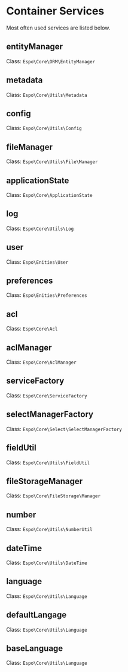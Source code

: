 # Container Services

Most often used services are listed below.

## entityManager

Class: `Espo\Core\ORM\EntityManager`

## metadata

Class: `Espo\Core\Utils\Metadata`

## config

Class: `Espo\Core\Utils\Config`

## fileManager

Class: `Espo\Core\Utils\File\Manager`

## applicationState

Class: `Espo\Core\ApplicationState`

## log

Class: `Espo\Core\Utils\Log`

## user

Class: `Espo\Enities\User`

## preferences

Class: `Espo\Enities\Preferences`

## acl

Class: `Espo\Core\Acl`

## aclManager

Class: `Espo\Core\AclManager`

## serviceFactory

Class: `Espo\Core\ServiceFactory`

## selectManagerFactory

Class: `Espo\Core\Select\SelectManagerFactory`

## fieldUtil

Class: `Espo\Core\Utils\FieldUtil`

## fileStorageManager

Class: `Espo\Core\FileStorage\Manager`

## number

Class: `Espo\Core\Utils\NumberUtil`

## dateTime

Class: `Espo\Core\Utils\DateTime`

## language

Class: `Espo\Core\Utils\Language`

## defaultLangage

Class: `Espo\Core\Utils\Language`

## baseLanguage

Class: `Espo\Core\Utils\Language`

